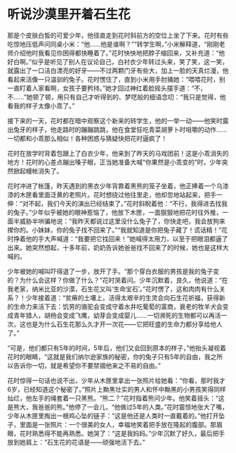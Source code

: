 # 听说沙漠里开着石生花

那是个皮肤白皙的可爱少年，他径直走到花时斜前方的空位上坐了下来。花时有些吃惊地压低声问同桌小米：“他……他是谁啊？”“转学生啊，”小米解释道，“刚刚老师介绍他时我看见你困得都快睡着了。”花时怏怏地把脖子缩回来，又补充道：“他好白啊。”似乎是听见了别人在议论自己，白衬衣少年转过头来，笑了笑，这一笑，就露出了一口洁白漂亮的好牙——不过两颗门牙有些大，加上一脸的天真烂漫，他看起来活像一只温驯的兔子。花时愣住了，直到小米用手肘捅她：“喂喂花时，别一直盯着人家看啊，女孩子要矜持。”她才回过神红着脸摇头摆手道：“不，不……”她顿了顿，用只有自己才听得到的、梦呓般的细语念叨：“我只是觉得，他看我的样子太像小乖了。” 

接下来的一天，花时都在暗中观察这个新来的转学生，他的一举一动——他笑时露出兔牙的样子，他走路时的蹦蹦跳跳，他在食堂狂吃青菜胡萝卜时咀嚼的动作……一切都和小乖那么相似！各种困惑与猜疑快把花时逼疯了！ 

花时在放学时背着包跟上了白衣少年，他来到了昨天的马戏团前！这是小乖消失的地方！花时的心差点蹦出嗓子眼，正当她准备大喊“你果然是小乖变的”时，少年突然掀起幔帐消失了。 

花时冲进了帐篷，昨天遇到的黑衣少年背靠着黑熊的笼子坐着，他正捧着一个乌漆漆的木匣看里面泛黄的老照片。花时想绕过他往里走，他却忽地站起来，把手一伸：“对不起，我们今天的演出已经结束了。”花时斜睨着他：“不行，我得进去找我的兔子。”少年似乎被她的眼神惹恼了，他放下木匣，一面狠狠地把花时往外推，一面半威胁半哄骗地说：“我昨天都说过这里没什么兔子了，你快走吧，我会放狗来撵你的。小妹妹，你的兔子找不回来了。”“我就知道是你把兔子藏了！谎话精！”花时挣着他的手大声喊道：“我要把它找回来！”她喊得太用力，以至于把眼泪都逼了出来。她突然想起，十多年前，奶奶告诉她爸爸找不回来了的时候，她也是这样大喊的。 

少年被她的喊叫吓得退了一步，放开了手。“那个穿白衣服的男孩是我的兔子变的？为什么会这样？你做了什么？”花时哭着问。少年沉默着，良久，他说道：“在我老家，纳米比亚的沙漠，石生花又叫‘生命宝石’。”花时愣了，这和肉肉有什么关系？！少年接着道：“贫瘠的土壤上，活得太艰辛的生灵会向石生花祈福，获得新的生命力来活下去：饥劳的骆驼会变成守着水井吃葡萄的富商，衰老的牧羊犬会变成青年猎人，胡杨会变成飞鹰，幼芽会变成婴儿……一切濒死的生物都可以再活一次，这也是为什么石生花那么久才开一次花——它把旺盛的生命力都分享给他人了。” 

“可是，他们都只有5年的时间，5年后，他们又会回到原本的样子，”他抬头凝视着花时的眼睛，“这就是我们纳尔逊家族的秘密，你的兔子只有5年的自由，我之所以告诉你一切，就是希望你不要禁锢他来之不易的自由。” 

花时惊得一句话也说不出，少年从木匣里拿出一张照片给她看：“你看，那时我才6岁，已经知道这个秘密了。”照片上黝黑壮实的男人和怀中黝黑的小男孩笑得同样灿烂，他左手的绳套着一只黑熊。“熊二？”花时指着熊问少年。他笑着摇头：“这是熊大，我爸爸的熊。”他停了一会儿，“他做过5年的人类。”花时震惊地张大了嘴，少年从木匣里掏出一根鸡心坠的链子：“这是他还是人类时一直戴着的。”他打开坠子，里面是一张照片：一个很美的女人，幸福地笑着把手放在隆起的腹部。那眉眼，花时熟悉得不能再熟悉。她哭了：“这是我妈妈。”少年沉默了好久，最后把手放到她肩上：“石生花的花语是——顽强地活下去。”